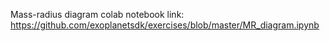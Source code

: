 Mass-radius diagram colab notebook link:  https://github.com/exoplanetsdk/exercises/blob/master/MR_diagram.ipynb
